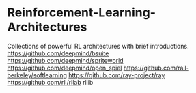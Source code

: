 # Reinforcement-Learning-Architectures
Collections of powerful RL architectures with brief introductions.
https://github.com/deepmind/bsuite
https://github.com/deepmind/spriteworld
https://github.com/deepmind/open_spiel
https://github.com/rail-berkeley/softlearning
https://github.com/ray-project/ray
https://github.com/rll/rllab
rllib
